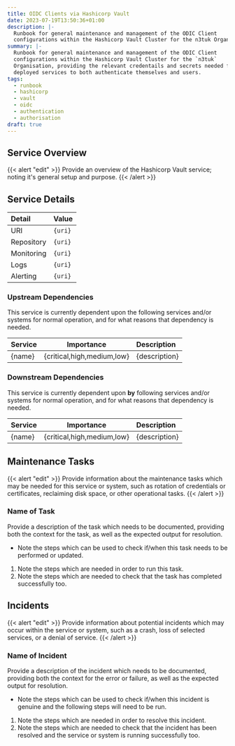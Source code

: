 ```yaml
---
title: OIDC Clients via Hashicorp Vault
date: 2023-07-19T13:50:36+01:00
description: |-
  Runbook for general maintenance and management of the ODIC Client
  configurations within the Hashicorp Vault Cluster for the n3tuk Organisation.
summary: |-
  Runbook for general maintenance and management of the ODIC Client
  configurations within the Hashicorp Vault Cluster for the `n3tuk`
  Organisation, providing the relevant credentails and secrets needed for
  deployed services to both authenticate themselves and users.
tags:
  - runbook
  - hashicorp
  - vault
  - oidc
  - authentication
  - authorisation
draft: true
---
```

## Service Overview

{{< alert "edit" >}}
Provide an overview of the Hashicorp Vault service; noting it's general setup
and purpose.
{{< /alert >}}

## Service Details

| Detail | Value |
| :--- | :--- |
| URI | `{uri}` |
| Repository | `{uri}` |
| Monitoring | `{uri}` |
| Logs | `{uri}` |
| Alerting | `{uri}` |

### Upstream Dependencies

This service is currently dependent upon the following services and/or systems
for normal operation, and for what reasons that dependency is needed.

| Service | Importance | Description |
| :---| :---: | :--- |
| {name} | {critical,high,medium,low} | {description} |

### Downstream Dependencies

This service is currently dependent upon **by** following services and/or systems
for normal operation, and for what reasons that dependency is needed.

| Service | Importance | Description |
| :---| :---: | :--- |
| {name} | {critical,high,medium,low} | {description} |

## Maintenance Tasks

{{< alert "edit" >}}
Provide information about the maintenance tasks which may be needed for this
service or system, such as rotation of credentials or certificates, reclaiming
disk space, or other operational tasks.
{{< /alert >}}

### Name of Task

Provide a description of the task which needs to be documented, providing both
the context for the task, as well as the expected output for resolution.

* Note the steps which can be used to check if/when this task needs to be
  performed or updated.

1. Note the steps which are needed in order to run this task.
1. Note the steps which are needed to check that the task has completed
   successfully too.

## Incidents

{{< alert "edit" >}}
Provide information about potential incidents which may occur within the service
or system, such as a crash, loss of selected services, or a denial of service.
{{< /alert >}}

### Name of Incident

Provide a description of the incident which needs to be documented, providing both
the context for the error or failure, as well as the expected output for resolution.

* Note the steps which can be used to check if/when this incident is genuine and
  the following steps will need to be run.

1. Note the steps which are needed in order to resolve this incident.
1. Note the steps which are needed to check that the incident has been resolved
   and the service or system is running successfully too.
